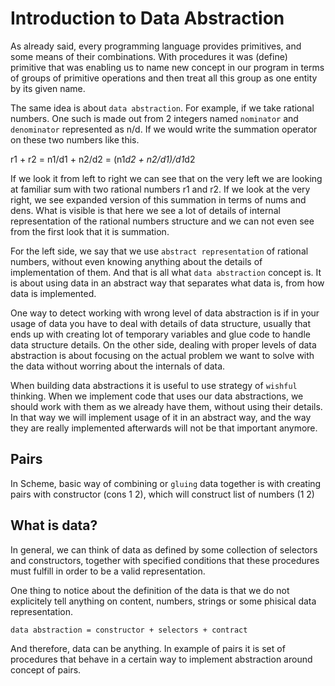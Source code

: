 # Introduction to Data Abstraction

As already said, every programming language provides primitives, and some
means of their combinations. With procedures it was (define) primitive
that was enabling us to name new concept in our program in terms of groups
of primitive operations and then treat all this group as one entity by its given name.

The same idea is about `data abstraction`. For example, if we take
rational numbers. One such is made out from 2 integers named `nominator`
and `denominator` represented as n/d. If we would write the summation
operator on these two numbers like this.

r1 + r2 = n1/d1 + n2/d2 = (n1*d2 + n2/d1)/d1*d2

If we look it from left to right we can see that on the very left we are
looking at familiar sum with two rational numbers r1 and r2.
If we look at the very right, we see expanded version of this summation
in terms of nums and dens. What is visible is that here we see a lot of
details of internal representation of the rational numbers structure and
we can not even see from the first look that it is summation.

For the left side, we say that we use `abstract representation` of
rational numbers, without even knowing anything about the details of
implementation of them. And that is all what `data abstraction` concept
is. It is about using data in an abstract way that separates what data
is, from how data is implemented.

One way to detect working with wrong level of data abstraction is if in
your usage of data you have to deal with details of data structure,
usually that ends up with creating lot of temporary variables and glue
code to handle data structure details. On the other side, dealing with
proper levels of data abstraction is about focusing on the actual
problem we want to solve with the data without worring about the
internals of data.

When building data abstractions it is useful to use strategy of `wishful`
thinking. When we implement code that uses our data abstractions, we
should work with them as we already have them, without using their
details. In that way we will implement usage of it in an abstract way,
and the way they are really implemented afterwards will not be that
important anymore.

## Pairs

In Scheme, basic way of combining or `gluing` data together is with
creating pairs with constructor (cons 1 2), which will construct list of
numbers (1 2)

## What is data?

In general, we can think of data as defined by some collection
of selectors and constructors, together with specified conditions
that these procedures must fulfill in order to be a valid
representation. 

One thing to notice about the definition of the data is that we do not
explicitely tell anything on content, numbers, strings or some phisical
data representation. 

  `data abstraction = constructor + selectors + contract`

And therefore, data can be anything. In example of pairs it is set of 
procedures that behave in a certain way to implement abstraction around
concept of pairs.

